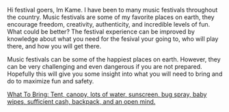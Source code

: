Hi festival goers, Im Kame. I have been to many music festivals throughout the country. Music festivals are some of my favorite places on earth, they encourage freedom, creativity, authenticity, and incredible levels of fun. What could be better? The festival experience can be improved by knowledge about what you need for the fesival your going to, who will play there, and how you will get there.

Music festivals can be some of the happiest places on earth. However, they can be very challenging and even dangerous if you are not prepared. Hopefully this will give you some insight into what you will need to bring and do to maximize fun and safety.

<p><a href="https://www.edmsauce.com/wp-content/uploads/2017/09/ultra-ticket-registration-1068x561.jpg" target="_blank">
  
What To Bring: 
Tent, canopy, lots of water, sunscreen, bug spray, baby wipes, sufficient cash, backpack, and an open mind.

